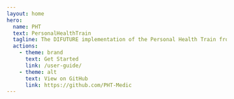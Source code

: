 ```yaml
---
layout: home
hero:
  name: PHT
  text: PersonalHealthTrain
  tagline: The DIFUTURE implementation of the Personal Health Train from Tübingen University as part of the PHT implementation network
  actions:
    - theme: brand
      text: Get Started
      link: /user-guide/
    - theme: alt
      text: View on GitHub
      link: https://github.com/PHT-Medic
---
```


